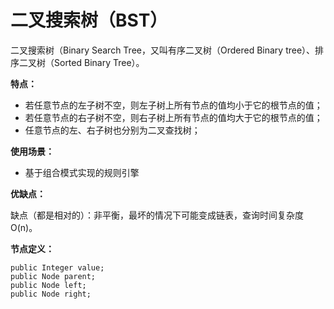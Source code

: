 # 二叉搜索树（BST）

二叉搜索树（Binary Search Tree，又叫有序二叉树（Ordered Binary tree）、排序二叉树（Sorted Binary Tree）。

**特点：**

- 若任意节点的左子树不空，则左子树上所有节点的值均小于它的根节点的值；
- 若任意节点的右子树不空，则右子树上所有节点的值均大于它的根节点的值；
- 任意节点的左、右子树也分别为二叉查找树；

**使用场景：**

+ 基于组合模式实现的规则引擎

**优缺点：**

缺点（都是相对的）：非平衡，最坏的情况下可能变成链表，查询时间复杂度O(n)。

**节点定义：**

```
public Integer value;
public Node parent;
public Node left;
public Node right;
```

